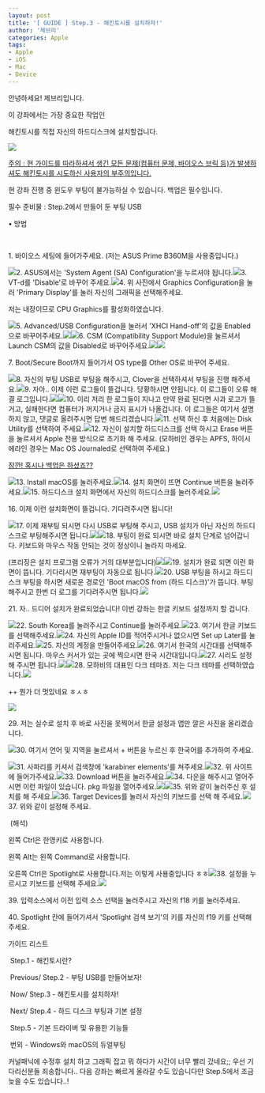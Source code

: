 ```yaml
---
layout: post
title: '[ GUIDE ] Step.3 - 해킨토시를 설치하자!'
author: '제브리'
categories: Apple
tags:
- Apple
- iOS
- Mac
- Device
---
```



<script> location.href='https://cafe.naver.com/develoid/837337' ; </script>

<p>안녕하세요! 제브리입니다.</p>
<p>이 강좌에서는 가장 중요한 작업인&nbsp;</p>
<p>해킨토시를 직접 자신의 하드디스크에 설치할겁니다.</p>
<p><img src="https://cafeptthumb-phinf.pstatic.net/MjAxODExMTBfMTg3/MDAxNTQxODQzNzExOTI3.6exgSM90Ni7eKRTxlDVqrY-Yd1C-jC6AilUj7QDfvMQg.lnURjy8GZFiWJHJxR7b4QAf-gGSgfsjNjqfptyn5_bog.PNG.xeonbladet/%EB%8B%A4%EC%9A%B4%EB%A1%9C%EB%93%9C.png?type=w740"></p>
<p><u></u><u>주의 : 현 가이드를 따라하셔서 생긴 모든 문제(컴퓨터 문제, 바이오스 브릭 등)가 발생하셔도 해킨토시를 시도하신 사용자의 부주의입니다.</u>&nbsp;</p>
<p>현 강좌 진행 중 윈도우 부팅이 불가능하실 수 있습니다. 백업은 필수입니다.</p>
<p>필수 준비물 : Step.2에서 만들어 둔 부팅 USB</p>
<p>• 방법</p>
<p>&nbsp;</p>
<p>1. 바이오스 세팅에 들어가주세요. (저는 ASUS Prime B360M을 사용중입니다.)</p>
<p><img src="https://cafeptthumb-phinf.pstatic.net/MjAxODEyMDhfMjU0/MDAxNTQ0MjcwMjYwMDYw.11zb9-7gedVB9ccI50deB25Bha9NnB_elFKgPo7OQOEg.ObpJVgzHQqTE_Pxqk7fbItGRFqx4cUTDTX-qQ4YEB2sg.JPEG.xeonbladet/20181122_233704.jpg?type=w740">2. ASUS에서는 'System Agent (SA) Configuration'을 누르셔야 됩니다.<img src="https://cafeptthumb-phinf.pstatic.net/MjAxODEyMDhfMjcw/MDAxNTQ0MjcwMjYwNDg0.lNcGZ_ibL5JObFbHriJYoPBTGhP9gp31jm0-dhpcT7Yg.CAqCTdyDimoQaSTVEQl5mPE7RoCO3NQ_m9mrMfuKd2wg.JPEG.xeonbladet/20181122_234007.jpg?type=w740">3. VT-d를 'Disable'로 바꾸어 주세요.<img src="https://cafeptthumb-phinf.pstatic.net/MjAxODEyMDhfNTIg/MDAxNTQ0MjcwMjYwODA0.4rAK3UFSqyRChjaTgLog-nkqPuouYg7qLNlA-9jkNAAg.AtLIYiyxBNTRnRzrmTxltses43SEkQOhbwyAdebiCqcg.JPEG.xeonbladet/20181122_234025.jpg?type=w740">4. 위 사진에서 Graphics Configuration을 눌러 'Primary Display'를 눌러 자신의 그래픽을 선택해주세요.</p>
<p>저는 내장이므로 CPU Graphics를 활성화하였습니다.</p>
<p><img src="https://cafeptthumb-phinf.pstatic.net/MjAxODEyMDhfMTk1/MDAxNTQ0MjcwMjYxMDQ2.I0BoYQ52c5ZxJvpf5fQcqyTQE-wHKrWbq6D-UXQq_FAg.FNO-LY7Z86iaG8GB53KtBL5Pgr8WIefbLfyJuajSYrAg.JPEG.xeonbladet/20181122_234047.jpg?type=w740">5. Advanced/USB Configuration을 눌러서 'XHCI Hand-off'의 값을 Enabled으로 바꾸어주세요.<img src="https://cafeptthumb-phinf.pstatic.net/MjAxODEyMDhfMjUz/MDAxNTQ0MjcwMjYxMzc4.Av74ZKg9R9vizbEsXmixpozMFUuYl2exP9OyuvmomLQg.nw0syWdUPRD5GYZMzTAaKBUuJQ0oM131Vm4XBkKWvjog.JPEG.xeonbladet/20181122_234053.jpg?type=w740"><img src="https://cafeptthumb-phinf.pstatic.net/MjAxODEyMDhfNiAg/MDAxNTQ0MjcwMjYxNjE0.sJ51Q9oaHYUG6d8c7OVChWEYJ6MMBakUI5Ff8Dl-xIEg.8CvUORl__5RDEMdPlU8GHNXlpv-ofUz5yobMC4ajzssg.JPEG.xeonbladet/20181122_234120.jpg?type=w740">6. CSM (Compatibility Support Module)을 눌르셔서 Launch CSM의 값을 Disabled로 바꾸어주세요.<img src="https://cafeptthumb-phinf.pstatic.net/MjAxODEyMDhfODgg/MDAxNTQ0MjcwMjYxODc1.n-EZtBLBrMPuOhBMJS3ZLMqK9MN5PEnxqLwD1VD7i8cg.jJQZXlAZQMOiam_HONJrJscld8VpORI_HI3zqkR9ZUIg.JPEG.xeonbladet/20181122_234127.jpg?type=w740"><img src="https://cafeptthumb-phinf.pstatic.net/MjAxODEyMDhfMjM4/MDAxNTQ0MjcwMjYyMjA3.siNFPtMLggeGi9vrEoxA6-uPr8ogZ8IMdWvGR_qiBc0g.Cv2TUU72eQUFF7Jyfti0OZQJWs7Negy0o2O5XEcG4xQg.JPEG.xeonbladet/20181122_234155.jpg?type=w740"></p>
<p>7. Boot/Secure Boot까지 들어가서 OS type를 Other OS로 바꾸어 주세요.</p>
<p><img src="https://cafeptthumb-phinf.pstatic.net/MjAxODEyMDhfMTAy/MDAxNTQ0MjcwOTUwNzEz.s-OawVrdTvDFXENZaBlh0OaocMkVj0E8v5UbrvsVSnog.Td-9EgdRg9q0x_1mxUOwZYx-4jhkdfuxVvLYBKSdJEgg.JPEG.xeonbladet/20181122_234345.jpg?type=w740">8. 자신의 부팅 USB로 부팅을 해주시고, Clover을 선택하셔서 부팅을 진행 해주세요.<img src="https://cafeptthumb-phinf.pstatic.net/MjAxODEyMDhfMjEg/MDAxNTQ0MjcwOTUxMTI2.NHvRhQ9jIgrNNDNCwHtzNvGIM0VddaKcirXI3XXW_nEg.YrT-wuge0OdaBbaV0Yv44hM_xpE6oGgetT_v1mMg5Pog.JPEG.xeonbladet/20181122_234359.jpg?type=w740">9. 자아.. 이제 이런 로그들이 뜰겁니다. 당황하시면 안됩니다. 이 로그들이 오류 해결 로그입니다.<img src="https://cafeptthumb-phinf.pstatic.net/MjAxODEyMDhfMTYx/MDAxNTQ0MjcwOTUxNDE5.DwMOZc6g3Fc2gcsuKV4ecgYZspUQSKxQUnmVwgUf9B8g.EoWk5EJ-bBIdUvn7ImUQsOMezLcJmERFJnPdxif1jnog.JPEG.xeonbladet/20181122_234403.jpg?type=w740"><img src="https://cafeptthumb-phinf.pstatic.net/MjAxODEyMDhfMjMw/MDAxNTQ0MjcwOTUxNzY1.mSNvcVsNtHgbtzRkEDu5Og1qLftB7_0RrVnufke2F_8g.Hdjd6gcrbh8V3OzpCQFjdmISO8fKy-sNXgSsqsYd-vQg.JPEG.xeonbladet/20181122_234419.jpg?type=w740">10. 이리 저리 한 로그들이 지나고 만약 완료 된다면 사과 로고가 뜰거고, 실패한다면 컴퓨터가 꺼지거나 금지 표시가 나올겁니다. 이 로그들은 여기서 설명하지 않고, 댓글로 올려주시면 답변 해드리겠습니다.<img src="https://cafeptthumb-phinf.pstatic.net/MjAxODEyMDhfMjI4/MDAxNTQ0MjcwOTUyMDQ1.9qBONl8UBSmfgETohYTmASP_wjdk8NrElgP-VbCcmssg.GfzkTsXQNL05o7fMiV7e1IjsYtjyQEnGUOU-R0pEfgMg.JPEG.xeonbladet/20181126_221424.jpg?type=w740">11. 선택 하신 후 처음에는 Disk Utility를 선택하여 주세요.<img src="https://cafeptthumb-phinf.pstatic.net/MjAxODEyMDhfMTEw/MDAxNTQ0MjcwOTUyMzU2.lP80CvXxagq4SnHTjM1xg1R5LypoRwbHmpZK0_-u7NMg.HVjj3rlq-zACQiEQHRX-0xW4xSlYd7Xv3VNR4hwW_qAg.JPEG.xeonbladet/20181126_221501.jpg?type=w740">12. 자신이 설치할 하드디스크를 선택 하시고 Erase 버튼을 눌르셔서 Apple 전용 방식으로 초기화 해 주세요. (모하비인 경우는 APFS, 하이시에라인 경우는 Mac OS Journaled로 선택하여 주세요.)</p>
<p><u>잠깐! 혹시나 백업은 하셨죠??</u></p>
<p><img src="https://cafeptthumb-phinf.pstatic.net/MjAxODEyMDhfMTQ0/MDAxNTQ0MjcwOTUyNTc2.HlcWl6mukg2Za63sF4769iuJLTvwUJtxpivODbCvWb0g.G1zO76ix4zidm688NKm-MyX4CQR1YFo2c9aOOaDGwy8g.JPEG.xeonbladet/20181126_221540.jpg?type=w740">13. Install macOS를 눌러주세요.<img src="https://cafeptthumb-phinf.pstatic.net/MjAxODEyMDhfMjk0/MDAxNTQ0MjcwOTUyODA2.eYEx_l-g5j5soJMVfxcq2hFXPf78ekiCMe2N0eC2iAYg.v91vah7QNMlnEinbJHH8KBFZa-25yfXZDU26ASfvD3Ag.JPEG.xeonbladet/20181126_221553.jpg?type=w740">14. 설치 화면이 뜨면 Continue 버튼을 눌러주세요.<img src="https://cafeptthumb-phinf.pstatic.net/MjAxODEyMDhfNTAg/MDAxNTQ0MjcwOTUzMDIz.PLkKRcCUKC70JnUXQr0cGMVBoqndOvx_Gwgt4L52yQ0g.LhB53YsiYcJMwdOvY71awwznVI8vF5BkZ8HmgtuacVUg.JPEG.xeonbladet/20181126_221601.jpg?type=w740">15. 하드디스크 설치 화면에서 자신의 하드디스크를 눌러주세요.<img src="https://cafeptthumb-phinf.pstatic.net/MjAxODEyMDhfMjQ4/MDAxNTQ0MjcwOTUzMzkx.AFBc00QctuICaucYOLBfYODV0Wk1IEjFvq3YjQi9d_Ig.jZVXrwA5eSqtO6S3FB1SOgkity5CaiS63SbrsT4sMMMg.JPEG.xeonbladet/20181126_221605.jpg?type=w740"></p>
<p>16. 이제 이런 설치화면이 뜰겁니다. 기다려주시면 됩니다!</p>
<p><img src="https://cafeptthumb-phinf.pstatic.net/MjAxODEyMDhfMTE5/MDAxNTQ0MjcxNDY3NTY5.zbxs422MN_pDeT3_zY9h1CtQ5mofY4Yb6hxfPns4pI0g.d-nvtXfen2f40rQC1HMbsIAEFO9sCLbOw9l9TWJW_ocg.JPEG.xeonbladet/20181126_222038.jpg?type=w740">17. 이제 재부팅 되시면 다시 USB로 부팅해 주시고, USB 설치가 아닌 자신의 하드디스크로 부팅해주시면 됩니다.<img src="https://cafeptthumb-phinf.pstatic.net/MjAxODEyMDhfMjQ3/MDAxNTQ0MjcxNDY3OTg0.Br7kSVhKK9MPV4VrzzoazGiclYSWdQ_Dj28aOXE5Qrkg.CV0ZUl5ayOshgZmGiEoFn1NJVZ8Kv-raxWnIQEfxMYog.JPEG.xeonbladet/20181126_222046.jpg?type=w740"><img src="https://cafeptthumb-phinf.pstatic.net/MjAxODEyMDhfMjc3/MDAxNTQ0MjcxNDY4Mzc5.NNK17G4aoX-W6oSyK4yBIdx0l4JYdTqZF2x99Z7cC_cg.LHsXoOldYPFKcQMU05LbUnEqRgvXcqpOx0tvpv_aDaQg.JPEG.xeonbladet/20181126_222210.jpg?type=w740">18. 부팅이 완료 되시면 바로 설치 단계로 넘어갑니다. 키보드와 마우스 작동 안되는 것이 정상이니 놀라지 마세요.</p>
<p>(프리징은 설치 프로그램 오류가 거의 대부분입니다)<img src="https://cafeptthumb-phinf.pstatic.net/MjAxODEyMDhfMTk0/MDAxNTQ0MjcxNDY4NzU3.bp7Xa8hH4fC5lSDbqzTNudoBKcyGGfHr80suZiqZlakg.U0Dolgf-DhlcrMTcdzxi_IOjwyBMsYaK2BTnrJgzMbEg.JPEG.xeonbladet/20181126_223302.jpg?type=w740"><img src="https://cafeptthumb-phinf.pstatic.net/MjAxODEyMDhfOTkg/MDAxNTQ0MjcxNDY5MDUx.UQCiIAwE9zjIZhtHo8S1SBnUCsiCJ5Fe8Tw_8HrdsgUg.X2QE_WH-PsjWg8lTQtH-Vgi8dJwv2Fq291NePrl-PWkg.JPEG.xeonbladet/20181126_223314.jpg?type=w740">19. 설치가 완료 되면 이런 화면이 뜹니다. 기다리시면 재부팅이 자동으로 됩니다.<img src="https://cafeptthumb-phinf.pstatic.net/MjAxODEyMDhfMTYz/MDAxNTQ0MjcxNDY5MzY5.0tIzJuu9aQYJ5GLdmMfxp1pSjA0lA87XqUjVV3q4deog.dTV4qvzrJypDfD6hyZZVhghfGL83bV34L0owv3d7srEg.JPEG.xeonbladet/20181126_223357.jpg?type=w740">20. USB 부팅을 하시고 하드디스크 부팅을 하시면 새로운 경로인 'Boot macOS from (하드 디스크)'가 뜹니다. 부팅해주시고 한번 더 로그를 기다려주시면 됩니다.<img src="https://cafeptthumb-phinf.pstatic.net/MjAxODEyMDhfNjEg/MDAxNTQ0MjcxNDY5NjUx.KtaIWY3FCEv1rZzWYW3rCxtlKxidjlj8z4VLRzlixNkg.qkeDxajmJfaFq2mBFcq-OpMXxaaUIFGvrBe5zD_ROjIg.JPEG.xeonbladet/20181126_223548.jpg?type=w740"></p>
<p>21. 자.. 드디어 설치가 완료되었습니다! 이번 강좌는 한글 키보드 설정까지 할 겁니다.</p>
<p><img src="https://cafeptthumb-phinf.pstatic.net/MjAxODEyMDhfMjg5/MDAxNTQ0MjcxODgyMDQy.SLRMDxDPGYGKy3BXfYCxR0vmKad-H9WBfoKjuESfpz0g.4Jbib173NLYLpsjr4_iRPjPZseDD_xyAp3cKJRTB_S4g.JPEG.xeonbladet/20181126_223604.jpg?type=w740">22. South Korea를 눌러주시고 Continue를 눌러주세요.<img src="https://cafeptthumb-phinf.pstatic.net/MjAxODEyMDhfNTkg/MDAxNTQ0MjcxODgyNTE5.mwa9F1hbiy5N7HNMpqzCazKQlfw96VyPA2hE9nlu1Ewg.DPspiEdL5PFi5gjBd6XYyOeTMbLkxwusnHnQor1jydkg.JPEG.xeonbladet/20181126_223608_001.jpg?type=w740">23. 여기서 한글 키보드를 선택해주세요.<img src="https://cafeptthumb-phinf.pstatic.net/MjAxODEyMDhfMjQw/MDAxNTQ0MjcxODgyNzgx.bqtMCmJHiJ0v2m4A5opwOwV7ElhiIm2yIzty0w2d8ZAg.-76y3nma7phyAAqLOaEBqwIr0NlO7Z1CK85NP3eK9-8g.JPEG.xeonbladet/20181126_223617.jpg?type=w740">24. 자신의 Apple ID를 적어주시거나 없으시면 Set up Later를 눌러주세요.<img src="https://cafeptthumb-phinf.pstatic.net/MjAxODEyMDhfMTk1/MDAxNTQ0MjcxODgzMDI5.MfrjGHM0s1kIBJ3H2Yx2h0szejXUMy4MI9_9qrbx-EUg.0tAXvQgs2EDARtbdXzAlTjuSo2GjvbXa6rNiTv3P7pwg.JPEG.xeonbladet/20181126_223628.jpg?type=w740">25. 자신의 계정을 만들어주세요.<img src="https://cafeptthumb-phinf.pstatic.net/MjAxODEyMDhfMjM2/MDAxNTQ0MjcxODgzMzMy.ZNEMt5o3WBjfDBd3MlCFeu3e73mcgxkKACVipos_iCgg.tHbLgwecoFCabQ-Le3eTfSAacLNTGs9lfDIR-Xm8sFIg.JPEG.xeonbladet/20181126_223735_001.jpg?type=w740">26. 여기서 한국의 시간대를 선택해주시면 됩니다. 마우스 커서가 있는 곳에 찍으시면 한국 시간대입니다.<img src="https://cafeptthumb-phinf.pstatic.net/MjAxODEyMDhfMTU1/MDAxNTQ0MjcxODgzNzA3.bbNOoKh-gJFr_vLac7gXMXHxYhjPqk5RoBXvUcSAynwg.tdqMaNy3us4YuXOviGCEr2TUHKvzfxOzZGH5LFyaAuEg.JPEG.xeonbladet/20181126_223745.jpg?type=w740">27. 시리도 설정해 주시면 됩니다.<img src="https://cafeptthumb-phinf.pstatic.net/MjAxODEyMDhfMTky/MDAxNTQ0MjcxODg0MDg2.nX78OsjSOb7oST5ghKZmqHXG_f3EX3zRS0_jokqS7hMg.8SWrqwQONKA245Bcqmi_hgyvnz_G4Oa1dJiz-ykO38og.JPEG.xeonbladet/20181126_223753.jpg?type=w740"><img src="https://cafeptthumb-phinf.pstatic.net/MjAxODEyMDhfNjAg/MDAxNTQ0MjcxODg0NTE2.19CKJe8XawwDLVvNwUQglxgiaO7K00j43S3k8mMQOMkg.GNP6slu1maAdScptkvDhCxyE757tU2Uwj-66gGtWTTAg.JPEG.xeonbladet/20181126_223817.jpg?type=w740">28. 모하비의 대표인 다크 테마죠. 저는 다크 테마를 선택하였습니다.<img src="https://cafeptthumb-phinf.pstatic.net/MjAxODEyMDhfNTQg/MDAxNTQ0MjcxODg0NzI0.lfWyVja-Zk6gGp6DzhLoR3zEDyYvgmsZfojXbLDYWcgg.KwzT6R1_g2wEqGZUpel4SgSXRYcNxzc9Bk7gkDkEGOwg.JPEG.xeonbladet/20181126_223821.jpg?type=w740"></p>
<p>++ 뭔가 더 멋있네요 ㅎㅅㅎ</p>
<p><img src="https://cafeptthumb-phinf.pstatic.net/MjAxODEyMDhfMjMx/MDAxNTQ0MjcyNjI3Mjg5.fhyUSOhnFgt6j1XErKQH_wdXdIZgLLjxGpeenZmzqOsg.TJEqOa7mij3OeNNnFN64l9s3b7oW8Hw0x8YybJYdyh8g.PNG.xeonbladet/%EC%8A%A4%ED%81%AC%EB%A6%B0%EC%83%B7_2018-12-08_%EC%98%A4%ED%9B%84_9.36.33.png?type=w740"></p>
<p>29. 저는 실수로 설치 후 바로 사진을 못찍어서 한글 설정과 앱만 깔은 사진을 올리겠습니다.</p>
<p><img src="https://cafeptthumb-phinf.pstatic.net/MjAxODEyMDhfMTEg/MDAxNTQ0MjcyNTcwNjQ0.zBljfonNa70_dMMfoIQT9bND385LbAA-7NhN0AGtaNkg.E1RhyESEeqB2SWcjjVDebrD1P_8f7jZTs_ulvY42qp4g.PNG.xeonbladet/%EC%8A%A4%ED%81%AC%EB%A6%B0%EC%83%B7_2018-11-26_%EC%98%A4%ED%9B%84_11.05.10.png?type=w740">30. 여기서 언어 및 지역을 눌르셔서 + 버튼을 누르신 후 한국어를 추가하여 주세요.</p>
<img src="https://cafeptthumb-phinf.pstatic.net/MjAxODEyMDhfMjU3/MDAxNTQ0MjcyODY1NDkw.z_2Cj-hePewt7HCQA__23K03amj1I-wxJSxp5191QrIg.EuzG8913ZcEFFa-pLVZB57Dx3FUQxiJBYe0y9Q76wwYg.PNG.xeonbladet/%EC%8A%A4%ED%81%AC%EB%A6%B0%EC%83%B7_2018-11-26_%EC%98%A4%ED%9B%84_11.02.27.png?type=w740">31. 사파리를 키셔서 검색창에 'karabiner elements'를 쳐주세요.<img src="https://cafeptthumb-phinf.pstatic.net/MjAxODEyMDhfMTYx/MDAxNTQ0MjcyODY1ODg5.2WYE1-RmNFn3JEsIKI8eQ8LRd-8fBIichmCw5LxjzdYg.7UHFdn5jDpJ_esKnpxGZm3geJAstnCcHY14cTASNQKAg.PNG.xeonbladet/%EC%8A%A4%ED%81%AC%EB%A6%B0%EC%83%B7_2018-11-26_%EC%98%A4%ED%9B%84_11.02.33.png?type=w740">32. 위 사이트에 들어가주세요.<img src="https://cafeptthumb-phinf.pstatic.net/MjAxODEyMDhfNDMg/MDAxNTQ0MjcyODY2MzYx.8nWv7G24-mNmpNHUQjNqLw2UuYIHoG57FewFPDWgc-4g.7bIQMmv8M9k033hHHyIzfqtI4fCWLvRP9ZHdyEODZFYg.PNG.xeonbladet/%EC%8A%A4%ED%81%AC%EB%A6%B0%EC%83%B7_2018-11-26_%EC%98%A4%ED%9B%84_11.02.39.png?type=w740">33. Download 버튼을 눌러주세요.<img src="https://cafeptthumb-phinf.pstatic.net/MjAxODEyMDhfODcg/MDAxNTQ0MjcyODY2NTY4.QScPCVpfaJa4bcyDfW-8lpQ5dc6KLlMevkYO8BwNmGUg.1bGlBCdsZIcywyG1d7w9ZwzAu2Jj1CYbCS3n3Qyp-V4g.PNG.xeonbladet/%EC%8A%A4%ED%81%AC%EB%A6%B0%EC%83%B7_2018-11-26_%EC%98%A4%ED%9B%84_11.02.50.png?type=w740">34. 다운을 해주시고 열어주시면 이런 파일이 있습니다. pkg 파일을 열어주세요.<img src="https://cafeptthumb-phinf.pstatic.net/MjAxODEyMDhfMjky/MDAxNTQ0MjcyODY2OTA0.8PeznhZcxOy5Ce3iOzxWyMswvwcuiYuMQ-tEnE36EsAg.v9XDItyfEhSYlsJlktbDn_AcWUExNeVLPFjMHU9Cxakg.PNG.xeonbladet/%EC%8A%A4%ED%81%AC%EB%A6%B0%EC%83%B7_2018-11-26_%EC%98%A4%ED%9B%84_11.03.01.png?type=w740"><img src="https://cafeptthumb-phinf.pstatic.net/MjAxODEyMDhfOTEg/MDAxNTQ0MjcyODY3MTE4.64xt3BrA0bHVDbclU4uJo3buMpYdjGU29p5HYFnBjOUg.vHjdCvPMyrfhWGQ28OdP3jKhGT0C_4rKNvQr7_66kMAg.PNG.xeonbladet/%EC%8A%A4%ED%81%AC%EB%A6%B0%EC%83%B7_2018-11-26_%EC%98%A4%ED%9B%84_11.03.05.png?type=w740">35. 위와 같이 눌러주신 후 설치를 해 주세요.<img src="https://cafeptthumb-phinf.pstatic.net/MjAxODEyMDhfMTgx/MDAxNTQ0MjcyODY3NDY1.qnHZfeqy8GEl6Xlgydk8YNUSt1LzIQlheO1ARWQh4ssg.gMl7ZTzUBS4SiPdsPXVSiVB8N3zesygfJgy7dvgsejsg.PNG.xeonbladet/%EC%8A%A4%ED%81%AC%EB%A6%B0%EC%83%B7_2018-11-26_%EC%98%A4%ED%9B%84_11.04.46.png?type=w740">36. Target Devices를 눌러서 자신의 키보드를 선택 해 주세요.<img src="https://cafeptthumb-phinf.pstatic.net/MjAxODEyMDhfMjc2/MDAxNTQ0MjcyODY3OTMy.Y4IzAdMS-4tDkUynZfvK4Kd1kFcG7SdusA_U3o_e4Cgg.eCk1Kw5mqkL8JamMVnz_GiA2X5Bbr35xhnIw2XZblUMg.PNG.xeonbladet/%EC%8A%A4%ED%81%AC%EB%A6%B0%EC%83%B7_2018-11-26_%EC%98%A4%ED%9B%84_11.04.50.png?type=w740">37. 위와 같이 설정해 주세요.<p>&nbsp;(해석)</p>
<p>왼쪽 Ctrl은 한영키로 사용합니다.</p>
<p>왼쪽 Alt는 왼쪽 Command로 사용합니다.</p>
<p>오른쪽 Ctrl은 Spotlight로 사용합니다.저는 이렇게 사용중입니다 ㅎㅎ<img src="https://cafeptthumb-phinf.pstatic.net/MjAxODEyMDhfMjk2/MDAxNTQ0MjcyODY4MjIy.jrHTgRKh8tFqa45CviXTGkNBN1aOpWbgQrXHlOs3b2sg.JJSmhcBFQSjVyzsqcHVHx8CJkZunOdDSso9PGs5ptBQg.PNG.xeonbladet/%EC%8A%A4%ED%81%AC%EB%A6%B0%EC%83%B7_2018-11-26_%EC%98%A4%ED%9B%84_11.06.48_1.png?type=w740">38. 설정을 누르시고 키보드를 선택해 주세요.<img src="https://cafeptthumb-phinf.pstatic.net/MjAxODEyMDhfMTU5/MDAxNTQ0MjcyODY4NTE3.IGFOz2xDH5g4lEs-crfIwLt2j_gHZgtThiWm1E3ozrMg.E1aWV6t2952Df4hT0IsixVdE1tQG6vpYxgaiERn7S0Yg.PNG.xeonbladet/%EC%8A%A4%ED%81%AC%EB%A6%B0%EC%83%B7_2018-11-26_%EC%98%A4%ED%9B%84_11.07.18.png?type=w740"><p>39. 입력소스에서 이전 입력 소스 선택을 눌러주시고 자신의 f18 키를 눌러주세요.</p>
<p>40. Spotlight 칸에 들어가셔서 'Spotlight 검색 보기'의 키를 자신의 f19 키를 선택해주세요.</p>
<p>가이드 리스트</p>
<p>&nbsp;Step.1 - 해킨토시란?</p>
<p>&nbsp;Previous/&nbsp;Step.2 - 부팅 USB를 만들어보자!</p>
<p>&nbsp;Now/&nbsp;Step.3 - 해킨토시를 설치하자!</p>
<p>&nbsp;Next/&nbsp;Step.4 - 하드 디스크 부팅과 기본 설정</p>
<p>&nbsp;Step.5 - 기본 드라이버 및 유용한 기능들</p>
<p>&nbsp;번외 - Windows와 macOS의 듀얼부팅</p>
<p>커널패닉에 수정후 설치 하고 그래픽 잡고 뭐 하다가 시간이 너무 빨리 갔네요;; 우선 기다리신분들 죄송합니다.. 다음 강좌는 빠르게 올라갈 수도 있습니다만 Step.5에서 조금 늦을 수도 있습니다..!</p>
</p>


